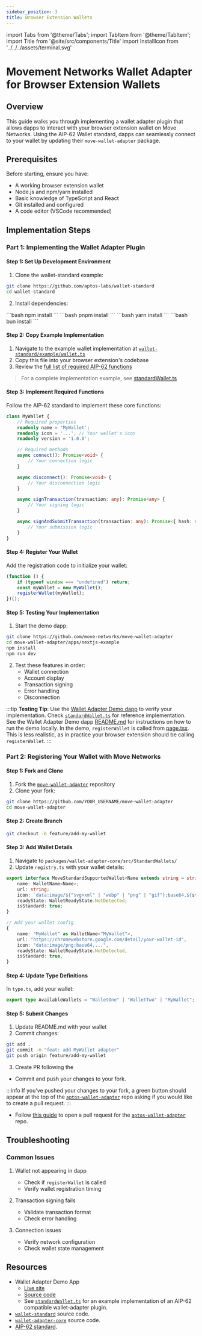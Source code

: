 ```yaml
---
sidebar_position: 3
title: Browser Extension Wallets
---
```


import Tabs from '@theme/Tabs';
import TabItem from '@theme/TabItem';
import Title from '@site/src/components/Title'
import InstallIcon from '../../../assets/terminal.svg'

# Movement Networks Wallet Adapter for Browser Extension Wallets

## Overview
This guide walks you through implementing a wallet adapter plugin that allows dapps to interact with your browser extension wallet on Move Networks. Using the AIP-62 Wallet standard, dapps can seamlessly connect to your wallet by updating their `move-wallet-adapter` package.

## Prerequisites
Before starting, ensure you have:
- A working browser extension wallet
- Node.js and npm/yarn installed
- Basic knowledge of TypeScript and React
- Git installed and configured
- A code editor (VSCode recommended)

## Implementation Steps

### Part 1: Implementing the Wallet Adapter Plugin

#### Step 1: Set Up Development Environment
1. Clone the wallet-standard example:
```bash
git clone https://github.com/aptos-labs/wallet-standard
cd wallet-standard
```

2. Install dependencies:
<Tabs groupId="package-management">
  <TabItem value="npm" label="npm" default>
    <Title icon={<InstallIcon />} textSize="2xl">Install Dependencies</Title>
    ```bash
    npm install
    ```
  </TabItem>
  <TabItem value="pnpm" label="pnpm">
    <Title icon={<InstallIcon />} textSize="2xl">Install Dependencies</Title>
    ```bash
    pnpm install
    ```
  </TabItem>
  <TabItem value="yarn" label="yarn">
    <Title icon={<InstallIcon />} textSize="2xl">Install Dependencies</Title>
    ```bash
    yarn install
    ```
  </TabItem>
  <TabItem value="bun" label="bun">
    <Title icon={<InstallIcon />} textSize="2xl">Install Dependencies</Title>
    ```bash
    bun install
    ```
  </TabItem>
</Tabs>

#### Step 2: Copy Example Implementation
1. Navigate to the example wallet implementation at [`wallet-standard/example/wallet.ts`](https://github.com/aptos-labs/wallet-standard/blob/main/example/wallet.ts)
2. Copy this file into your browser extension's codebase
3. Review the [full list of required AIP-62 functions](https://github.com/aptos-labs/wallet-standard/blob/38defe159b8641ff1763c4db61827c78ab448dab/src/detect.ts#L16)
> For a complete implementation example, see [standardWallet.ts](https://github.com/aptos-labs/aptos-wallet-adapter/blob/main/apps/nextjs-example/src/utils/standardWallet.ts)

#### Step 3: Implement Required Functions
Follow the AIP-62 standard to implement these core functions:

```typescript title="WalletStandard.ts"
class MyWallet {
    // Required properties
    readonly name = 'MyWallet';
    readonly icon = '...'; // Your wallet's icon
    readonly version = '1.0.0';

    // Required methods
    async connect(): Promise<void> {
        // Your connection logic
    }

    async disconnect(): Promise<void> {
        // Your disconnection logic
    }

    async signTransaction(transaction: any): Promise<any> {
        // Your signing logic
    }

    async signAndSubmitTransaction(transaction: any): Promise<{ hash: string }> {
        // Your submission logic
    }
}
```

#### Step 4: Register Your Wallet
Add the registration code to initialize your wallet:

```typescript
(function () {
    if (typeof window === "undefined") return;
    const myWallet = new MyWallet();
    registerWallet(myWallet);
})();
```

#### Step 5: Testing Your Implementation
1. Start the demo dapp:
```bash
git clone https://github.com/move-networks/move-wallet-adapter
cd move-wallet-adapter/apps/nextjs-example
npm install
npm run dev
```

2. Test these features in order:
   - Wallet connection
   - Account display
   - Transaction signing
   - Error handling
   - Disconnection

:::tip
**Testing Tip**: Use the [Wallet Adapter Demo dapp](https://github.com/aptos-labs/aptos-wallet-adapter/tree/main/apps/nextjs-example) to verify your implementation. Check [`standardWallet.ts`](https://github.com/aptos-labs/aptos-wallet-adapter/blob/main/apps/nextjs-example/src/utils/standardWallet.ts) for reference implementation.
See the Wallet Adapter Demo dapp [README.md](https://github.com/aptos-labs/aptos-wallet-adapter/tree/main/apps/nextjs-example) for instructions on how to run the demo locally.
In the demo, `registerWallet` is called from [page.tsx](https://github.com/aptos-labs/aptos-wallet-adapter/blob/main/apps/nextjs-example/src/app/page.tsx). This is less realistic, as in practice your browser extension should be calling `registerWallet`.
:::

### Part 2: Registering Your Wallet with Move Networks

#### Step 1: Fork and Clone
1. Fork the [`move-wallet-adapter`](https://github.com/move-networks/move-wallet-adapter) repository
2. Clone your fork:
```bash
git clone https://github.com/YOUR_USERNAME/move-wallet-adapter
cd move-wallet-adapter
```

#### Step 2: Create Branch
```bash
git checkout -b feature/add-my-wallet
```

#### Step 3: Add Wallet Details
1. Navigate to `packages/wallet-adapter-core/src/StandardWallets/`
2. Update `registry.ts` with your wallet details:

```typescript
export interface MoveStandardSupportedWallet<Name extends string = string> {
    name: WalletName<Name>;
    url: string;
    icon: `data:image/${"svg+xml" | "webp" | "png" | "gif"};base64,${string}`;
    readyState: WalletReadyState.NotDetected;
    isStandard: true;
}

// Add your wallet config
{
    name: "MyWallet" as WalletName<"MyWallet">,
    url: "https://chromewebstore.google.com/detail/your-wallet-id",
    icon: "data:image/png;base64,...",
    readyState: WalletReadyState.NotDetected,
    isStandard: true,
}
```

#### Step 4: Update Type Definitions
In `type.ts`, add your wallet:
```typescript
export type AvailableWallets = "WalletOne" | "WalletTwo" | "MyWallet";
```

#### Step 5: Submit Changes
1. Update README.md with your wallet
2. Commit changes:
```bash
git add .
git commit -m "feat: add MyWallet adapter"
git push origin feature/add-my-wallet
```
3. Create PR following the
- Commit and push your changes to your fork.

:::info
If you’ve pushed your changes to your fork, a green button should appear at the top of the [`aptos-wallet-adapter`](https://github.com/aptos-labs/aptos-wallet-adapter) repo asking if you would like to create a pull request.
:::

- Follow [this guide](https://github.com/aptos-labs/aptos-wallet-adapter/blob/main/CONTRIBUTING.md#creating-a-pull-request) to open a pull request for the [`aptos-wallet-adapter`](https://github.com/aptos-labs/aptos-wallet-adapter) repo.

## Troubleshooting

### Common Issues
1. Wallet not appearing in dapp
   - Check if `registerWallet` is called
   - Verify wallet registration timing

2. Transaction signing fails
   - Validate transaction format
   - Check error handling

3. Connection issues
   - Verify network configuration
   - Check wallet state management

## Resources

- Wallet Adapter Demo App
    - [Live site](https://aptos-labs.github.io/aptos-wallet-adapter)
    - [Source code](https://github.com/aptos-labs/aptos-wallet-adapter/tree/main/apps/nextjs-example)
    - See [`standardWallet.ts`](https://github.com/aptos-labs/aptos-wallet-adapter/blob/main/apps/nextjs-example/src/utils/standardWallet.ts) for an example implementation of an AIP-62 compatible wallet-adapter plugin.
- [`wallet-standard`](https://github.com/aptos-labs/wallet-standard) source code.
- [`wallet-adapter-core`](https://github.com/aptos-labs/aptos-wallet-adapter/tree/main/packages/wallet-adapter-core) source code.
- [AIP-62 standard](https://github.com/aptos-foundation/AIPs/blob/main/aips/aip-62.md).
